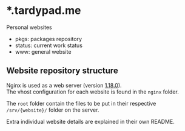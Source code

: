 # *.tardypad.me

Personal websites

- pkgs: packages repository
- status: current work status
- www: general website

## Website repository structure

Nginx is used as a web server
(version [1.18.0](http://hg.nginx.org/nginx/rev/release-1.18.0)).  
The vhost configuration for each website is found in the `nginx` folder.

The `root` folder contain the files to be put in their respective
`/srv/{website}/` folder on the server.

Extra individual website details are explained in their own README.
